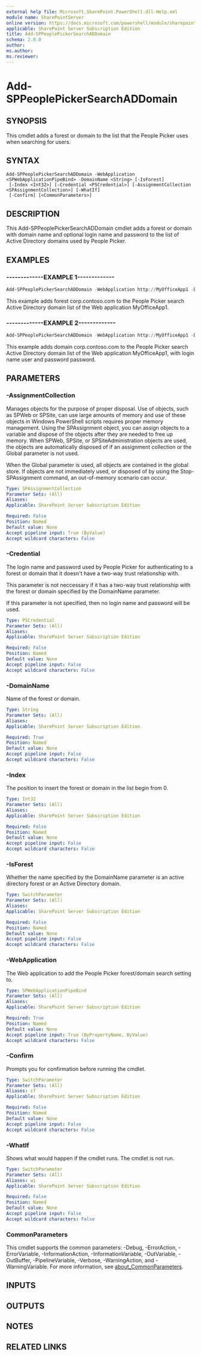 ```yaml
---
external help file: Microsoft.SharePoint.PowerShell.dll-Help.xml
module name: SharePointServer
online version: https://docs.microsoft.com/powershell/module/sharepoint-server/add-sppeoplepickersearchaddomain
applicable: SharePoint Server Subscription Edition
title: Add-SPPeoplePickerSearchADDomain
schema: 2.0.0
author:
ms.author:
ms.reviewer:
---
```


# Add-SPPeoplePickerSearchADDomain

## SYNOPSIS
This cmdlet adds a forest or domain to the list that the People Picker uses when searching for users.

## SYNTAX

```
Add-SPPeoplePickerSearchADDomain -WebApplication <SPWebApplicationPipeBind> -DomainName <String> [-IsForest]
 [-Index <Int32>] [-Credential <PSCredential>] [-AssignmentCollection <SPAssignmentCollection>] [-WhatIf]
 [-Confirm] [<CommonParameters>]
```

## DESCRIPTION
This Add-SPPeoplePickerSearchADDomain cmdlet adds a forest or domain with domain name and optional login name and password to the list of Active Directory domains used by People Picker.

## EXAMPLES

### -------------EXAMPLE 1------------- 
```powershell
Add-SPPeoplePickerSearchADDomain -WebApplication http://MyOfficeApp1 -DomainName "corp.contoso.com" -IsForest
```

This example adds forest corp.contoso.com to the People Picker search Active Directory domain list of the Web application MyOfficeApp1.

### -------------EXAMPLE 2------------- 
```powershell
Add-SPPeoplePickerSearchADDomain -WebApplication http://MyOfficeApp1 -DomainName "corp.contoso.com" -Credential (NewObject System.Management.Automation.PSCredential "contoso\user", (ConvertTo-SecureString "password" -AsPlainText -Force))
```

This example adds domain corp.contoso.com to the People Picker search Active Directory domain list of the Web application MyOfficeApp1, with login name user and password password.

## PARAMETERS

### -AssignmentCollection
Manages objects for the purpose of proper disposal.
Use of objects, such as SPWeb or SPSite, can use large amounts of memory and use of these objects in Windows PowerShell scripts requires proper memory management.
Using the SPAssignment object, you can assign objects to a variable and dispose of the objects after they are needed to free up memory.
When SPWeb, SPSite, or SPSiteAdministration objects are used, the objects are automatically disposed of if an assignment collection or the Global parameter is not used.

When the Global parameter is used, all objects are contained in the global store.
If objects are not immediately used, or disposed of by using the Stop-SPAssignment command, an out-of-memory scenario can occur.

```yaml
Type: SPAssignmentCollection
Parameter Sets: (All)
Aliases:
Applicable: SharePoint Server Subscription Edition

Required: False
Position: Named
Default value: None
Accept pipeline input: True (ByValue)
Accept wildcard characters: False
```

### -Credential
The login name and password used by People Picker for authenticating to a forest or domain that it doesn't have a two-way trust relationship with.

This parameter is not neccessary if it has a two-way trust relationship with the forest or domain specified by the DomainName parameter.

If this parameter is not specified, then no login name and password will be used.

```yaml
Type: PSCredential
Parameter Sets: (All)
Aliases:
Applicable: SharePoint Server Subscription Edition

Required: False
Position: Named
Default value: None
Accept pipeline input: False
Accept wildcard characters: False
```

### -DomainName
Name of the forest or domain.

```yaml
Type: String
Parameter Sets: (All)
Aliases:
Applicable: SharePoint Server Subscription Edition

Required: True
Position: Named
Default value: None
Accept pipeline input: False
Accept wildcard characters: False
```

### -Index
The position to insert the forest or domain in the list begin from 0.

```yaml
Type: Int32
Parameter Sets: (All)
Aliases:
Applicable: SharePoint Server Subscription Edition

Required: False
Position: Named
Default value: None
Accept pipeline input: False
Accept wildcard characters: False
```

### -IsForest
Whether the name specified by the DomainName parameter is an active directory forest or an Active Directory domain.

```yaml
Type: SwitchParameter
Parameter Sets: (All)
Aliases:
Applicable: SharePoint Server Subscription Edition

Required: False
Position: Named
Default value: None
Accept pipeline input: False
Accept wildcard characters: False
```

### -WebApplication
The Web application to add the People Picker forest/domain search setting to.

```yaml
Type: SPWebApplicationPipeBind
Parameter Sets: (All)
Aliases:
Applicable: SharePoint Server Subscription Edition

Required: True
Position: Named
Default value: None
Accept pipeline input: True (ByPropertyName, ByValue)
Accept wildcard characters: False
```

### -Confirm
Prompts you for confirmation before running the cmdlet.

```yaml
Type: SwitchParameter
Parameter Sets: (All)
Aliases: cf
Applicable: SharePoint Server Subscription Edition

Required: False
Position: Named
Default value: None
Accept pipeline input: False
Accept wildcard characters: False
```

### -WhatIf
Shows what would happen if the cmdlet runs.
The cmdlet is not run.

```yaml
Type: SwitchParameter
Parameter Sets: (All)
Aliases: wi
Applicable: SharePoint Server Subscription Edition

Required: False
Position: Named
Default value: None
Accept pipeline input: False
Accept wildcard characters: False
```

### CommonParameters
This cmdlet supports the common parameters: -Debug, -ErrorAction, -ErrorVariable, -InformationAction, -InformationVariable, -OutVariable, -OutBuffer, -PipelineVariable, -Verbose, -WarningAction, and -WarningVariable. For more information, see [about_CommonParameters](https://go.microsoft.com/fwlink/?LinkID=113216).

## INPUTS

## OUTPUTS

## NOTES

## RELATED LINKS
